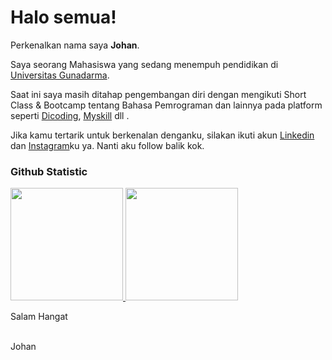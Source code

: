 # Halo semua! 

Perkenalkan nama saya **Johan**.<br>

Saya seorang Mahasiswa yang sedang menempuh pendidikan di [Universitas Gunadarma](https://gunadarma.ac.id/).<br>

Saat ini saya masih ditahap pengembangan diri dengan mengikuti Short Class & Bootcamp tentang Bahasa Pemrograman dan lainnya pada platform seperti 
[Dicoding](https://www.dicoding.com/), [Myskill](https://myskill.id/) dll .<br>

Jika kamu tertarik untuk berkenalan denganku, silakan ikuti akun [Linkedin](https://www.linkedin.com/in/johan-jayjo/) dan [Instagram](https://www.instagram.com/jay_jo9802/?utm_source=qr&igshid=OGU0MmVlOWVjOQ%3D%3D)ku ya. Nanti aku follow balik kok.<br>

### Github Statistic
<p align="left">
<a href="https://github.com/penuliscode">
  <img height="180em" src="https://github-readme-stats-eight-theta.vercel.app/api?username=penuliscode&show_icons=true&theme=algolia&include_all_commits=true&count_private=true"/>
  <img height="180em" src="https://github-readme-stats-eight-theta.vercel.app/api/top-langs/?username=penuliscode&layout=compact&theme=algolia"/>
</a>
</p>
Salam Hangat 

<br>Johan
